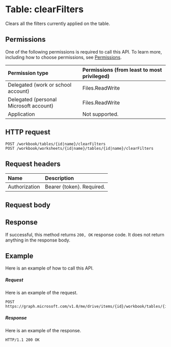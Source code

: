 # Table: clearFilters

Clears all the filters currently applied on the table.
## Permissions
One of the following permissions is required to call this API. To learn more, including how to choose permissions, see [Permissions](../../../concepts/permissions_reference.md).

|Permission type      | Permissions (from least to most privileged)              | 
|:--------------------|:---------------------------------------------------------| 
|Delegated (work or school account) | Files.ReadWrite    | 
|Delegated (personal Microsoft account) | Files.ReadWrite    | 
|Application | Not supported. | 

## HTTP request
<!-- { "blockType": "ignored" } -->
```http
POST /workbook/tables/{id|name}/clearFilters
POST /workbook/worksheets/{id|name}/tables/{id|name}/clearFilters

```
## Request headers
| Name       | Description|
|:---------------|:----------|
| Authorization  | Bearer {token}. Required. |


## Request body

## Response

If successful, this method returns `200, OK` response code. It does not return anything in the response body.

## Example
Here is an example of how to call this API.
##### Request
Here is an example of the request.
<!-- {
  "blockType": "request",
  "name": "table_clearfilters"
}-->
```http
POST https://graph.microsoft.com/v1.0/me/drive/items/{id}/workbook/tables/{id|name}/clearFilters
```

##### Response
Here is an example of the response. 
<!-- {
  "blockType": "response",
  "truncated": true,
  "@odata.type": "microsoft.graph.none"
} -->
```http
HTTP/1.1 200 OK
```

<!-- uuid: 8fcb5dbc-d5aa-4681-8e31-b001d5168d79
2015-10-25 14:57:30 UTC -->
<!-- {
  "type": "#page.annotation",
  "description": "Table: clearFilters",
  "keywords": "",
  "section": "documentation",
  "tocPath": ""
}-->